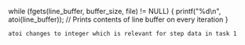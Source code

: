 while (fgets(line_buffer, buffer_size, file) != NULL) { 
        printf("%d\n", atoi(line_buffer)); // Prints contents of line buffer on every iteration
    }

    atoi changes to integer which is relevant for step data in task 1
